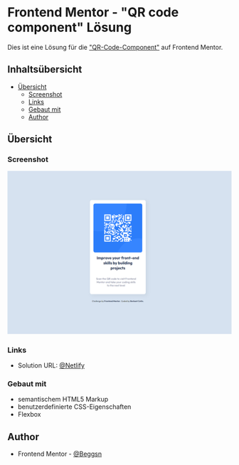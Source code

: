# Frontend Mentor - "QR code component" Lösung

Dies ist eine Lösung für die ["QR-Code-Component"](https://www.frontendmentor.io/challenges/qr-code-component-iux_sIO_H) auf Frontend Mentor. 

## Inhaltsübersicht

- [Übersicht](#Übersicht)
  - [Screenshot](#screenshot)
  - [Links](#links)
  - [Gebaut mit](#gebaut-mit)
  - [Author](#author)

## Übersicht

### Screenshot

![](./design/solution-screenshot.png)

### Links

- Solution URL: [@Netlify](https://fm-qrcode-component.netlify.app/)

### Gebaut mit

- semantischem HTML5 Markup
- benutzerdefinierte CSS-Eigenschaften
- Flexbox
<!-- - Mobile-first workflow -->
<!-- - [React](https://reactjs.org/) - JS library -->
<!-- - [Next.js](https://nextjs.org/) - React framework -->
<!-- - [Styled Components](https://styled-components.com/) - For styles -->

## Author

- Frontend Mentor - [@Beggsn](https://www.frontendmentor.io/profile/Beggsn)




